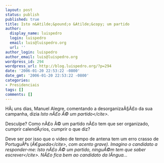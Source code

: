 ```yaml
---
layout: post
status: publish
published: true
title: Isto n&Atilde;&pound;o &Atilde;&copy; um partido
author:
  display_name: luispedro
  login: luispedro
  email: luis@luispedro.org
  url: ''
author_login: luispedro
author_email: luis@luispedro.org
wordpress_id: 294
wordpress_url: http://blog.luispedro.org/?p=294
date: '2006-01-20 22:53:22 -0800'
date_gmt: '2006-01-20 22:53:22 -0800'
categories:
- Presidenciais
tags: []
comments: []
---
```

<p>H&Atilde;&iexcl; uns dias, Manuel Alegre, comentando a desorganiza&Atilde;&sect;&Atilde;&pound;o da sua campanha, dizia <cite>Isto n&Atilde;&pound;o &Atilde;&copy; um partido<&#47;cite>.</p>
<p>Desculpe? Como n&Atilde;&pound;o &Atilde;&copy; um partido n&Atilde;&pound;o tem que ser organizado, cumprir calend&Atilde;&iexcl;rios, cumprir o que diz?</p>
<p>Deve ser por isso que o video de tempo de antena tem um erro crasso de Portugu&Atilde;&ordf;s (<cite>&Atilde;&euro;gueda<&#47;cite>, com acento grave). Imagino o candidato a responder-me: <cite>Isto n&Atilde;&pound;o &Atilde;&copy; um partido, ningu&Atilde;&copy;m tem que saber escrever<&#47;cite>. N&Atilde;&pound;o fica bem ao candidato da l&Atilde;&shy;ngua...</p>
